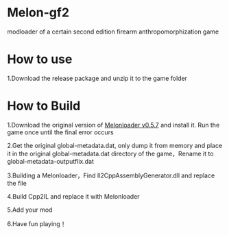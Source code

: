 # Melon-gf2
modloader of a certain second edition firearm anthropomorphization game

# How to use
1.Download the release package and unzip it to the game folder

# How to Build
1.Download the original version of [Melonloader v0.5.7](https://github.com/LavaGang/MelonLoader/releases) and install it. Run the game once until the final error occurs

2.Get the original global-metadata.dat, only dump it from memory and place it in the original global-metadata.dat directory of the game，Rename it to global-metadata-outputflix.dat

3.Building a Melonloader，Find Il2CppAssemblyGenerator.dll and replace the file

4.Build Cpp2IL and replace it with Melonloader

5.Add your mod

6.Have fun playing！
